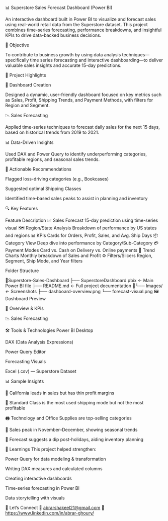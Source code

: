 📊 Superstore Sales Forecast Dashboard (Power BI)

An interactive dashboard built in Power BI to visualize and forecast sales using real-world retail data from the Superstore dataset. This project combines time-series forecasting, performance breakdowns, and insightful KPIs to drive data-backed business decisions.

🎯 Objective

To contribute to business growth by using data analysis techniques—specifically time series forecasting and interactive dashboarding—to deliver valuable sales insights and accurate 15-day predictions.

🚀 Project Highlights

📌 Dashboard Creation

Designed a dynamic, user-friendly dashboard focused on key metrics such as Sales, Profit, Shipping Trends, and Payment Methods, with filters for Region and Segment.

📉 Sales Forecasting

Applied time-series techniques to forecast daily sales for the next 15 days, based on historical trends from 2019 to 2021.

📊 Data-Driven Insights

Used DAX and Power Query to identify underperforming categories, profitable regions, and seasonal sales trends.

🧭 Actionable Recommendations

Flagged loss-driving categories (e.g., Bookcases)

Suggested optimal Shipping Classes

Identified time-based sales peaks to assist in planning and inventory

🔍 Key Features

Feature	Description
📈 Sales Forecast	15-day prediction using time-series visual
🗺 Region/State Analysis	Breakdown of performance by US states and regions
📊 KPIs	Cards for Orders, Profit, Sales, and Avg. Ship Days
📦 Category View	Deep dive into performance by Category/Sub-Category
💳 Payment Modes	Card vs. Cash on Delivery vs. Online payments
📅 Trend Charts	Monthly breakdown of Sales and Profit
⚙ Filters/Slicers	Region, Segment, Ship Mode, and Year filters

Folder Structure

📁Superstore-Sales-Dashboard
   ├── SuperstoreDashboard.pbix               ← Main Power BI file
   ├── README.md                              ← Full project documentation
       📁└── Images/                          ← Screenshots
           ├── dashboard-overview.png
           └── forecast-visual.png
🖼 Dashboard Preview

📍 Overview & KPIs

📉 Sales Forecasting

🛠 Tools & Technologies
Power BI Desktop

DAX (Data Analysis Expressions)

Power Query Editor

Forecasting Visuals

Excel (.csv) — Superstore Dataset

📊 Sample Insights

📍 California leads in sales but has thin profit margins

🚚 Standard Class is the most used shipping mode but not the most profitable

🖨 Technology and Office Supplies are top-selling categories

📆 Sales peak in November–December, showing seasonal trends

🔮 Forecast suggests a dip post-holidays, aiding inventory planning

📘 Learnings
This project helped strengthen:

Power Query for data modeling & transformation

Writing DAX measures and calculated columns

Creating interactive dashboards

Time-series forecasting in Power BI

Data storytelling with visuals



💼 Let’s Connect
📧 abrarshakeel21@gmail.com
🔗  https://www.linkedin.com/in/abrar-ghoury/


